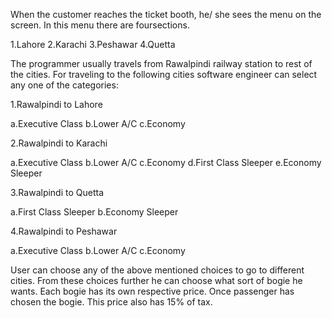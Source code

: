 When the customer reaches the ticket booth, he/ she sees the menu on the screen. In this menu there are foursections. 

1.Lahore
2.Karachi
3.Peshawar
4.Quetta

The programmer usually travels from Rawalpindi railway station to rest of the cities. For traveling to the following cities software engineer can select any one of the categories:

1.Rawalpindi to Lahore

 a.Executive Class
 b.Lower A/C
 c.Economy
 
2.Rawalpindi to Karachi

 a.Executive Class
 b.Lower A/C
 c.Economy
 d.First Class Sleeper
 e.Economy Sleeper
 
3.Rawalpindi to Quetta

 a.First Class Sleeper
 b.Economy Sleeper
 
4.Rawalpindi to Peshawar

 a.Executive Class
 b.Lower A/C
 c.Economy
 
 User can choose any of the above mentioned choices to go to different cities. From these choices further he can choose what sort of bogie he wants. Each bogie has its own respective price. Once passenger has chosen the bogie. This price also has 15% of tax.
